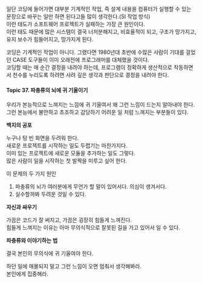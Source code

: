 일단 코딩에 들어가면 대부분 기계적인 작업, 즉 설계 내용을 컴퓨터가 실행할 수 있는 문장으로 바꾸는 일만 하면 된다고들 많이 생각한다.(SI 작업 방식)  
이런 태도가 소프트웨어 프로젝트가 실패하는 가장 큰 원인이다.  
이런 태도 때문에 많은 시스템이 결국 너저분해지고, 비효율적이 되고, 구조가 망가지고, 유지 보수가 힘들어지고, 망가지게 된다.  

코딩은 기계적인 작업이 아니다. 그랬다면 1980년대 초반에 수많은 사람이 기대를 걸었던 CASE 도구들이 이미 오래전에 프로그래머를 대체했을 것이다.  
코딩할 때는 매 순간 결정을 내려야 하는데, 프로그램이 정확하게 생산적으로 작동하면서 천수를 누리도록 하려면 사려 깊은 생각과 판단으로 결정을 내려야 한다.  

#### Topic 37. 파충류의 뇌에 귀 기울이기

우리가 본능적으로 느껴지는 느낌에 귀 기울여서 왜 그런 느낌이 드는지 알아내야 한다. 그런 본능에서 불안하고 초조하고 감당하기 어려운 일 처럼 느껴지는 부분들이 있다.  

**백지의 공포**

누구나 텅 빈 화면을 두려워 한다.  
새로운 프로젝트를 시작하는 일도 두렵기는 마찬가지다.  
이미 있는 프로젝트에 새로운 모듈을 추가하는 일도 그렇다.  
많은 사람이 일을 시작하는 첫 발짝을 미루고 싶어 한다.  

이 문제의 두 가지 원인
1. 파충류의 뇌가 여러분에게 무언가 할 말이 있어서다. 의심이 생겨서다.
2. 실수할까봐 두려운 것일 수 있다.

**자신과 싸우기**

가끔은 코드가 잘 써지고, 가끔은 굉장히 힘들게 느껴진다.  
힘들게 느껴지는 이유는 아마 무의식적으로 잘못된 길을 가고 있어서 일 수 있다.  

**파충류와 이야기하는 법**

결국 본인의 무의식에 귀 기울여야 한다.

하던 일에 매몰되지 말고 그런 느낌이 오면 멈춰서 생각해봐라.  
본인에게 집중해라.  
